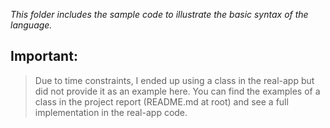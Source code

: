 _This folder includes the sample code to illustrate the basic syntax of the language._

## Important:
> Due to time constraints, I ended up using a class in the real-app but did not provide it as an example here. You can find the examples of a class in the project report (README.md at root) and see a full implementation in the real-app code.
